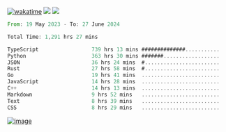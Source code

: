[![wakatime](https://wakatime.com/badge/user/00eead22-fb14-4dd0-ab8a-3625cafbd50d.svg)](https://wakatime.com/@00eead22-fb14-4dd0-ab8a-3625cafbd50d)
![](https://komarev.com/ghpvc/?username=flatypus)
![](https://pixel.flatypus.me/flatypus?type=tracker)
<!--START_SECTION:waka-->

```rust
From: 19 May 2023 - To: 27 June 2024

Total Time: 1,291 hrs 27 mins

TypeScript                 739 hrs 13 mins ##############...........   57.03 %
Python                     363 hrs 30 mins #######..................   28.04 %
JSON                       36 hrs 24 mins  #........................   02.81 %
Rust                       27 hrs 58 mins  #........................   02.16 %
Go                         19 hrs 41 mins  .........................   01.52 %
JavaScript                 14 hrs 28 mins  .........................   01.12 %
C++                        14 hrs 13 mins  .........................   01.10 %
Markdown                   9 hrs 52 mins   .........................   00.76 %
Text                       8 hrs 39 mins   .........................   00.67 %
CSS                        8 hrs 29 mins   .........................   00.65 %
```

<!--END_SECTION:waka-->
[<img alt="image" src="https://github.com/flatypus/flatypus/assets/68029599/0a302dc1-501c-43a0-ae8d-37ec4817f3bd">](https://flatypus.me)

